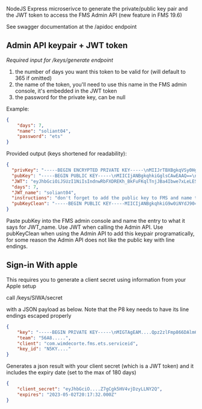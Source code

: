 NodeJS Express microserivce to generate the private/public key pair and the JWT token to access the FMS Admin API
(new feature in FMS 19.6)

See swagger documentation at the /apidoc endpoint

## Admin API keypair + JWT token

*Required input for /keys/generate endpoint*

1) the number of days you want this token to be valid for (will default to 365 if omitted)
2) the name of the token, you'll need to use this name in the FMS admin console, it's embedded in the JWT token
3) the password for the private key, can be null

Example:
```json
{
	"days": 7,
	"name": "soliant04",
	"password": "ets"
}
```
Provided output (keys shortened for readability):
```json
{
  "privKey": "-----BEGIN ENCRYPTED PRIVATE KEY-----\nMIIJrTBXBgkqVSy0Hgc\n-----END ENCRYPTED PRIVATE KEY-----\n",
  "pubKey": "-----BEGIN PUBLIC KEY-----\nMIICIjANBgkqhkiGglsCAwEAAQ==\n-----END PUBLIC KEY-----\n",
  "JWT": "eyJhbGciOiJSUzI1NiIsIndnwRbFXDREKh_BkFuFKqlTnjJBa4Ibwe7xLeLES5VvAfb7luSekkPwkC6EGmpjtUg1MXCJUiyrnVSqDJo",
  "days": 7,
  "JWT_name": "soliant04",
  "instructions": "don't forget to add the public key to FMS and name the entry exactly like JWT_name!",
  "pubKeyClean": "-----BEGIN PUBLIC KEY-----MIICIjANBgkqhkiG9w0iNYdJ904oAgoglsCAwEAAQ==-----END PUBLIC KEY-----"
}
```

Paste pubKey into the FMS admin console and name the entry to what it says for JWT_name.
Use JWT when calling the Admin API.
Use pubKeyClean when using the Admin API to add this keypair programatically, for some reason the Admin API does not like the public key with line endings.

## Sign-in With apple
This requires you to generate a client secret using information from your Apple setup

call /keys/SIWA/secret

with a JSON payload as below.
Note that the P8 key needs to have its line endings escaped properly
```json
{
	"key": "-----BEGIN PRIVATE KEY-----\nMIGTAgEAM....Qpz2zlFmp866DAlm69R8r7Cv+6aK\nVNEPtdp5\n-----END PRIVATE KEY-----",
	"team": "56A8.....",
	"client": "com.wimdecorte.fms.ets.serviceid",
	"key_id": "N5KY...."
}
```

Generates a json result with your client secret (which is a JWT token) and it includes the expiry date (set to the max of 180 days)

```json
{
	"client_secret": "eyJhbGciO....Z7gCgk5HV4vjDzyLLNY2Q",
	"expires": "2023-05-02T20:17:32.000Z"
}
```